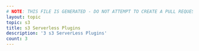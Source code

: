 ```yaml
---
# NOTE: THIS FILE IS GENERATED - DO NOT ATTEMPT TO CREATE A PULL REQUEST TO UPDATE THE DATA. 
layout: topic
topic: s3
title: s3 Serverless Plugins
description: '3 s3 ServerLess Plugins'
count: 3
---
```


